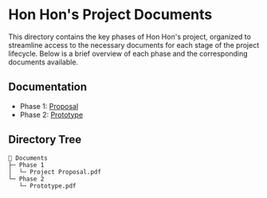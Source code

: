 
# Hon Hon's Project Documents

This directory contains the key phases of Hon Hon's project, organized to streamline access to the necessary documents for each stage of the project lifecycle. Below is a brief overview of each phase and the corresponding documents available.

## Documentation

* Phase 1: [Proposal](https://github.com/Lagedane/ReactNativeFinalProject/blob/main/Documents/Phase%201/Project%20Proposal.pdf)
* Phase 2: [Prototype](https://github.com/Lagedane/ReactNativeFinalProject/blob/main/Documents/Phase%202/Prototype.pdf)
## Directory Tree
```
📁 Documents
├─ Phase 1
│  └─ Project Proposal.pdf
└─ Phase 2
   └─ Prototype.pdf
```